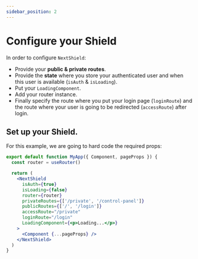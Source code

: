 ```yaml
---
sidebar_position: 2
---
```


# Configure your Shield

In order to configure `NextShield`:

- Provide your **public & private routes**.
- Provide the **state** where you store your authenticated user and when this user is available (`isAuth` & `isLoading`).
- Put your `LoadingComponent`.
- Add your router instance.
- Finally specify the route where you put your login page (`loginRoute`) and the route where your user is going to be redirected (`accessRoute`) after login.

## Set up your Shield.

For this example, we are going to hard code the required props:

```jsx title="pages/_app.js"
export default function MyApp({ Component, pageProps }) {
  const router = useRouter()

  return (
    <NextShield
      isAuth={true}
      isLoading={false}
      router={router}
      privateRoutes={['/private', '/control-panel']}
      publicRoutes={['/', '/login']}
      accessRoute="/private"
      loginRoute="/login"
      LoadingComponent={<p>Loading...</p>}
    >
      <Component {...pageProps} />
    </NextShield>
  )
}
```
